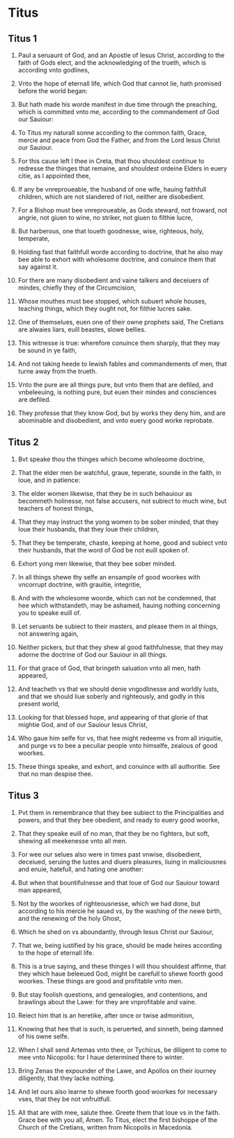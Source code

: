 # Titus

## Titus 1

1. Paul a seruaunt of God, and an Apostle of Iesus Christ, according to the faith of Gods elect, and the acknowledging of the trueth, which is according vnto godlines,

2. Vnto the hope of eternall life, which God that cannot lie, hath promised before the world began:

3. But hath made his worde manifest in due time through the preaching, which is committed vnto me, according to the commandement of God our Sauiour:

4. To Titus my naturall sonne according to the common faith, Grace, mercie and peace from God the Father, and from the Lord Iesus Christ our Sauiour.

5. For this cause left I thee in Creta, that thou shouldest continue to redresse the thinges that remaine, and shouldest ordeine Elders in euery citie, as I appointed thee,

6. If any be vnreproueable, the husband of one wife, hauing faithfull children, which are not slandered of riot, neither are disobedient.

7. For a Bishop must bee vnreproueable, as Gods steward, not froward, not angrie, not giuen to wine, no striker, not giuen to filthie lucre,

8. But harberous, one that loueth goodnesse, wise, righteous, holy, temperate,

9. Holding fast that faithfull worde according to doctrine, that he also may bee able to exhort with wholesome doctrine, and conuince them that say against it.

10. For there are many disobedient and vaine talkers and deceiuers of mindes, chiefly they of the Circumcision,

11. Whose mouthes must bee stopped, which subuert whole houses, teaching things, which they ought not, for filthie lucres sake.

12. One of themselues, euen one of their owne prophets said, The Cretians are alwaies liars, euill beastes, slowe bellies.

13. This witnesse is true: wherefore conuince them sharply, that they may be sound in ye faith,

14. And not taking heede to Iewish fables and commandements of men, that turne away from the trueth.

15. Vnto the pure are all things pure, but vnto them that are defiled, and vnbeleeuing, is nothing pure, but euen their mindes and consciences are defiled.

16. They professe that they know God, but by works they deny him, and are abominable and disobedient, and vnto euery good worke reprobate.  

## Titus 2

1. Bvt speake thou the thinges which become wholesome doctrine,

2. That the elder men be watchful, graue, teperate, sounde in the faith, in loue, and in patience:

3. The elder women likewise, that they be in such behauiour as becommeth holinesse, not false accusers, not subiect to much wine, but teachers of honest things,

4. That they may instruct the yong women to be sober minded, that they loue their husbands, that they loue their children,

5. That they be temperate, chaste, keeping at home, good and subiect vnto their husbands, that the word of God be not euill spoken of.

6. Exhort yong men likewise, that they bee sober minded.

7. In all things shewe thy selfe an ensample of good woorkes with vncorrupt doctrine, with grauitie, integritie,

8. And with the wholesome woorde, which can not be condemned, that hee which withstandeth, may be ashamed, hauing nothing concerning you to speake euill of.

9. Let seruants be subiect to their masters, and please them in al things, not answering again,

10. Neither pickers, but that they shew al good faithfulnesse, that they may adorne the doctrine of God our Sauiour in all things.

11. For that grace of God, that bringeth saluation vnto all men, hath appeared,

12. And teacheth vs that we should denie vngodlinesse and worldly lusts, and that we should liue soberly and righteously, and godly in this present world,

13. Looking for that blessed hope, and appearing of that glorie of that mightie God, and of our Sauiour Iesus Christ,

14. Who gaue him selfe for vs, that hee might redeeme vs from all iniquitie, and purge vs to bee a peculiar people vnto himselfe, zealous of good woorkes.

15. These things speake, and exhort, and conuince with all authoritie. See that no man despise thee.  

## Titus 3

1. Pvt them in remembrance that they bee subiect to the Principalities and powers, and that they bee obedient, and ready to euery good woorke,

2. That they speake euill of no man, that they be no fighters, but soft, shewing all meekenesse vnto all men.

3. For wee our selues also were in times past vnwise, disobedient, deceiued, seruing the lustes and diuers pleasures, liuing in maliciousnes and enuie, hatefull, and hating one another:

4. But when that bountifulnesse and that loue of God our Sauiour toward man appeared,

5. Not by the woorkes of righteousnesse, which we had done, but according to his mercie he saued vs, by the washing of the newe birth, and the renewing of the holy Ghost,

6. Which he shed on vs aboundantly, through Iesus Christ our Sauiour,

7. That we, being iustified by his grace, should be made heires according to the hope of eternall life.

8. This is a true saying, and these thinges I will thou shouldest affirme, that they which haue beleeued God, might be carefull to shewe foorth good woorkes. These things are good and profitable vnto men.

9. But stay foolish questions, and genealogies, and contentions, and brawlings about the Lawe: for they are vnprofitable and vaine.

10. Reiect him that is an heretike, after once or twise admonition,

11. Knowing that hee that is such, is peruerted, and sinneth, being damned of his owne selfe.

12. When I shall send Artemas vnto thee, or Tychicus, be diligent to come to mee vnto Nicopolis: for I haue determined there to winter.

13. Bring Zenas the expounder of the Lawe, and Apollos on their iourney diligently, that they lacke nothing.

14. And let ours also learne to shewe foorth good woorkes for necessary vses, that they be not vnfruitfull.

15. All that are with mee, salute thee. Greete them that loue vs in the faith. Grace bee with you all, Amen.   To Titus, elect the first bishoppe of the Church of the Cretians, written from Nicopolis in Macedonia. 